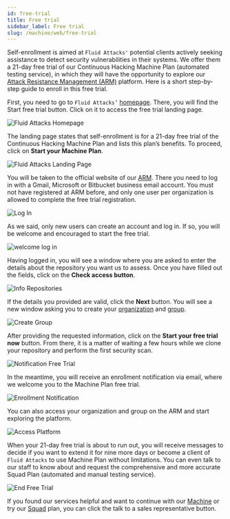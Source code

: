 ```yaml
---
id: free-trial
title: Free trial
sidebar_label: Free trial
slug: /machine/web/free-trial
---
```


Self-enrollment is aimed at `Fluid Attacks'`
potential clients actively seeking
assistance to detect security
vulnerabilities in their systems.
We offer them a 21-day free trial
of our Continuous Hacking Machine
Plan (automated testing service),
in which they will have the
opportunity to explore our
[Attack Resistance Management (ARM)](/machine/web/arm)
platform.
Here is a short step-by-step guide
to enroll in this free trial.

First,
you need to go to `Fluid Attacks’`
[homepage](https://fluidattacks.com/).
There,
you will find the
Start free trial button.
Click on it to access the
free trial landing page.

![Fluid Attacks Homepage](https://res.cloudinary.com/fluid-attacks/image/upload/v1674728062/docs/web/enrollment/home_page.png)

The landing page states that
self-enrollment is for a 21-day
free trial of the Continuous
Hacking Machine Plan and lists
this plan’s benefits.
To proceed,
click on **Start your Machine Plan**.

![Fluid Attacks Landing Page](https://res.cloudinary.com/fluid-attacks/image/upload/v1672081278/docs/web/enrollment/start_free_trail.png)

You will be taken to the
official website of our
[ARM](https://app.fluidattacks.com/).
There you need to log in with a Gmail,
Microsoft or Bitbucket business
email account.
You must not have
registered at ARM before,
and only one user per organization
is allowed to complete the free
trial registration.

![Log In](https://res.cloudinary.com/fluid-attacks/image/upload/v1674728390/docs/web/enrollment/arm_page.png)

As we said,
only new users can create an
account and log in.
If so,
you will be welcome and encouraged
to start the free trial.

![welcome log in](https://res.cloudinary.com/fluid-attacks/image/upload/v1672069211/docs/web/enrollment/welcome_page.png)

Having logged in,
you will see a window where
you are asked to enter the
details about the repository
you want us to assess.
Once you have filled out the fields,
click on the **Check access button**.

![Info Repositories](https://res.cloudinary.com/fluid-attacks/image/upload/v1674728624/docs/web/enrollment/set_up_repo.png)

If the details you
provided are valid,
click the **Next** button.
You will see a new window asking you to create your
[organization](/machine/web/creating-organization)
and [group](/machine/web/groups).

![Create Group](https://res.cloudinary.com/fluid-attacks/image/upload/v1672069743/docs/web/enrollment/add_org_group.png)

After providing the
requested information,
click on the
**Start your free trial now** button.
From there,
it is a matter of waiting a
few hours while we clone your
repository and perform the
first security scan.

![Notification Free Trial](https://res.cloudinary.com/fluid-attacks/image/upload/v1654783880/docs/web/enrollment/enrollment_notif.png)

In the meantime,
you will receive an enrollment
notification via email,
where we welcome you to
the Machine Plan free trial.

![Enrollment Notification](https://res.cloudinary.com/fluid-attacks/image/upload/v1675096872/docs/web/enrollment/free_trial_start.png)

You can also access your
organization and group on
the ARM and start exploring
the platform.

![Access Platform](https://res.cloudinary.com/fluid-attacks/image/upload/v1672073424/docs/web/enrollment/group.png)

When your 21-day free trial
is about to run out,
you will receive messages to
decide if you want to extend
it for nine more days or
become a client of `Fluid Attacks`
to use Machine Plan without
limitations.
You can even talk to our staff
to know about and request the
comprehensive and more accurate
Squad Plan (automated and manual
testing service).

![End Free Trial](https://res.cloudinary.com/fluid-attacks/image/upload/v1675097510/docs/web/enrollment/free_trial_over.png)

If you found our services helpful
and want to continue with our
[Machine](/about/faq/machine)
or try our
[Squad](/about/faq) plan,
you can click the talk to a
sales representative button.
